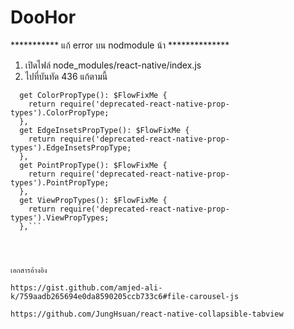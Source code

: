 # DooHor
*********** แก้ error บน nodmodule น้า **************
1. เปิดไฟล์ node_modules/react-native/index.js 
2. ไปที่บันทัด 436 แก้ตามนี้
```
  get ColorPropType(): $FlowFixMe {
    return require('deprecated-react-native-prop-types').ColorPropType;
  },
  get EdgeInsetsPropType(): $FlowFixMe {
    return require('deprecated-react-native-prop-types').EdgeInsetsPropType;
  },
  get PointPropType(): $FlowFixMe {
    return require('deprecated-react-native-prop-types').PointPropType;
  },
  get ViewPropTypes(): $FlowFixMe {
    return require('deprecated-react-native-prop-types').ViewPropTypes;
  },```




เอกสารอ้างอิง 

https://gist.github.com/amjed-ali-k/759aadb265694e0da8590205ccb733c6#file-carousel-js

https://github.com/JungHsuan/react-native-collapsible-tabview
